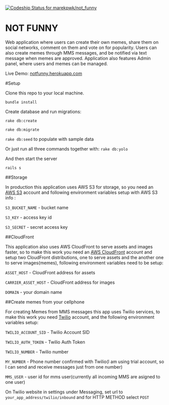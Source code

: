 [ ![Codeship Status for marekpwk/not_funny](https://codeship.io/projects/c9871000-2989-0132-e154-56d4646563ad/status)](https://codeship.io/projects/38097)

NOT FUNNY
=========


 Web application where users can create their own memes, share them on social networks, comment on them and vote on for popularity. Users can also create memes through MMS messages, and be notified via text message when memes are approved. Application also features Admin panel, where users and memes can be managed.

 Live Demo: [notfunny.herokuapp.com](http://notfunny.herokuapp.com/)

#Setup

 Clone this repo to your local machine.

   `bundle install`

   Create database and run migrations:


   `rake db:create`

   `rake db:migrate`

   `rake db:seed` to populate with sample data
   
   Or just run all three commands together with: `rake db:yolo`

   And then start the server

   `rails s`

##Storage

   In production this application uses AWS S3 for storage, so you need an [AWS S3](http://aws.amazon.com/s3/) account and following environment variables setup with AWS S3 info :

   `S3_BUCKET_NAME` - bucket name

   `S3_KEY` - access key id

   `S3_SECRET` - secret access key

##CloudFront

   This application also uses AWS CloudFront to serve assets and images faster, so to make this work you need an [AWS CloudFront](http://aws.amazon.com/cloudfront/) account and setup two CloudFront distributions, one to serve assets and the another one to serve images(memes), following environment variables need to be setup:
   
   `ASSET_HOST` - CloudFront address for assets

   `CARRIER_ASSET_HOST` - CloudFront address for images

   `DOMAIN` - your domain name

##Create memes from your cellphone

For creating Memes from MMS messages this app uses Twilio services, to make this work you need [Twilio](https://www.twilio.com/) account, and the following environment variables setup:

`TWILIO_ACCOUNT_SID` - Twilio Account SID

`TWILIO_AUTH_TOKEN` - Twilio Auth Token

`TWILIO_NUMBER` - Twilio number

`MY_NUMBER` - Phone number confirmed with Twilio(I am using trial account, so I can send and receive messages just from one number)

`MMS_USER` - user id for mms user(currently all incoming MMS are asigned to one user)

On Twilio website in settings under Messaging, set url to `your_app_address/twilio/inbound` and for HTTP METHOD select `POST`

